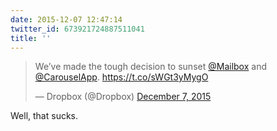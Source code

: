 ```yaml
---
date: 2015-12-07 12:47:14
twitter_id: 673921724887511041
title: ''
---
```


<blockquote class="twitter-tweet"><p lang="en" dir="ltr">We’ve made the tough decision to sunset <a href="https://twitter.com/Mailbox?ref_src=twsrc%5Etfw">@Mailbox</a> and <a href="https://twitter.com/carouselapp?ref_src=twsrc%5Etfw">@CarouselApp</a>. <a href="https://t.co/sWGt3yMygO">https://t.co/sWGt3yMygO</a></p>&mdash; Dropbox (@Dropbox) <a href="https://twitter.com/Dropbox/status/673911279937937410?ref_src=twsrc%5Etfw">December 7, 2015</a></blockquote>
<script async src="https://platform.twitter.com/widgets.js" charset="utf-8"></script>

Well, that sucks. 
